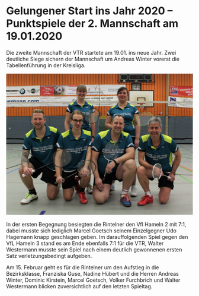 # Gelungener Start ins Jahr 2020 – Punktspiele der 2. Mannschaft am 19.01.2020

Die zweite Mannschaft der VTR startete am 19.01. ins neue Jahr. Zwei deutliche Siege
sichern der Mannschaft um Andreas Winter vorerst die Tabellenführung in der Kreisliga.

![Punktspiel](2020-01-20_punktspiel.jpg)

In der ersten Begegnung besiegten die Rintelner den Vfl Hameln 2 mit 7:1, dabei musste sich lediglich Marcel Goetsch seinem Einzelgegner Udo Hagemann knapp geschlagen geben.  Im darauffolgenden Spiel gegen den VfL Hameln 3 stand es am Ende ebenfalls 7:1 für die VTR, Walter Westermann musste sein Spiel nach einem deutlich gewonnenen ersten Satz verletzungsbedingt aufgeben.

Am 15. Februar geht es für die Rintelner um den Aufstieg in die Bezirksklasse, Franziska Guse, Nadine Hübert und die Herren Andreas Winter, Dominic Kirstein, Marcel Goetsch, Volker Furchbrich und Walter Westermann blicken zuversichtlich auf den letzten Spieltag.